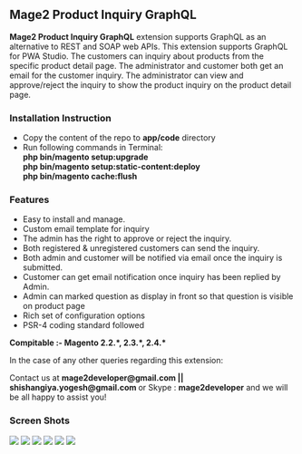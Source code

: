 <h2><b>Mage2 Product Inquiry GraphQL</b></h2>


<p><b>Mage2 Product Inquiry GraphQL</b> extension supports GraphQL as an alternative to REST and SOAP web APIs. This extension supports GraphQL for PWA Studio. The customers can inquiry about products from the specific product detail page. The administrator and customer both get an email for the customer inquiry. The administrator can view and approve/reject the inquiry to show the product inquiry on the product detail page.</p>

<h3><b>Installation Instruction</b></h3>
<ul>
<li>Copy the content of the repo to <b>app/code</b> directory</li>
<li>Run following commands in Terminal:<br /> 
<b>php bin/magento setup:upgrade</b><br />
<b>php bin/magento setup:static-content:deploy</b><br />
<b>php bin/magento cache:flush</b></li>
</ul>

<h3><b>Features</b></h3>
<ul>
<li>Easy to install and manage.</li>
<li>Custom email template for inquiry</li>
<li>The admin has the right to approve or reject the inquiry.</li>
<li>Both registered & unregistered customers can send the inquiry.</li>
<li>Both admin and customer will be notified via email once the inquiry is submitted.</li>
<li>Customer can get email notification once inquiry has been replied by Admin.</li>
<li>Admin can marked question as display in front so that question is visible on product page</li>
<li>Rich set of configuration options</li>
<li>PSR-4 coding standard followed</li>
</ul>

<p><b>Compitable :- </b> <b>Magento 2.2.*, 2.3.*, 2.4.* </b></p>

<p>In the case of any other queries regarding this extension:</p>
<p>Contact us at <b>mage2developer@gmail.com || shishangiya.yogesh@gmail.com </b> or Skype : <b>mage2developer</b> and we will be all happy to assist you!</p>

<h3><b>Screen Shots</b></h3>

<img src="https://user-images.githubusercontent.com/26230770/59199462-a549e100-8bb3-11e9-9772-e7f2824adef6.png">
<img src="https://user-images.githubusercontent.com/26230770/59199465-a5e27780-8bb3-11e9-98ec-b5070fe955e4.png">
<img src="https://user-images.githubusercontent.com/26230770/59199946-c828c500-8bb4-11e9-80f2-dfd7589f28b8.png">
<img src="https://user-images.githubusercontent.com/26230770/59199466-a5e27780-8bb3-11e9-8722-abf0624332f8.png">
<img src="https://user-images.githubusercontent.com/26230770/59199467-a67b0e00-8bb3-11e9-811a-04cb6f0c7302.png">
<img src="https://user-images.githubusercontent.com/26230770/59199468-a67b0e00-8bb3-11e9-92a3-22291a34f984.png">
